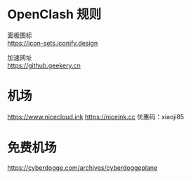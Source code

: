 # OpenClash 规则

面板图标  
https://icon-sets.iconify.design  

加速网址  
https://github.geekery.cn  
# 机场
https://www.nicecloud.ink
https://niceink.cc
优惠码：xiaoji85  
# 免费机场
https://cyberdogge.com/archives/cyberdoggeplane
